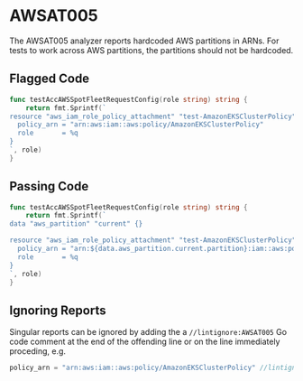 # AWSAT005

The AWSAT005 analyzer reports hardcoded AWS partitions in ARNs. For tests to
work across AWS partitions, the partitions should not be hardcoded.

## Flagged Code

```go
func testAccAWSSpotFleetRequestConfig(role string) string {
	return fmt.Sprintf(`
resource "aws_iam_role_policy_attachment" "test-AmazonEKSClusterPolicy" {
  policy_arn = "arn:aws:iam::aws:policy/AmazonEKSClusterPolicy"
  role       = %q
}
`, role)
}
```

## Passing Code

```go
func testAccAWSSpotFleetRequestConfig(role string) string {
    return fmt.Sprintf(`
data "aws_partition" "current" {}

resource "aws_iam_role_policy_attachment" "test-AmazonEKSClusterPolicy" {
  policy_arn = "arn:${data.aws_partition.current.partition}:iam::aws:policy/AmazonEKSClusterPolicy"
  role       = %q
}
`, role)
}
```

## Ignoring Reports

Singular reports can be ignored by adding the a `//lintignore:AWSAT005` Go code comment at the end of the offending line or on the line immediately proceding, e.g.

```go
policy_arn = "arn:aws:iam::aws:policy/AmazonEKSClusterPolicy" //lintignore:AWSAT005
```
